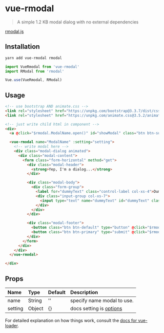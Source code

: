 # vue-rmodal

> A simple 1.2 KB modal dialog with no external dependencies

[rmodal.js](https://github.com/zewish/rmodal.js)

## Installation

```sh
yarn add vue-rmodal rmodal
```

```js
import VueRmodal from 'vue-rmodal'
import RModal from 'rmodal'

Vue.use(VueRmodal, RModal)

```

## Usage

```html
<!-- use bootstrap AND animate.css -->
<link rel="stylesheet" href="https://unpkg.com/bootstrap@3.3.7/dist/css/bootstrap.min.css" />
<link rel="stylesheet" href="https://unpkg.com/animate.css@3.5.2/animate.css" type="text/css" />

<!-- just write child html in component -->
<div>
  <a @click="$rmodal.ModalName.open()" id="showModal" class="btn btn-success">Show modal</a>

  <vue-rmodal name="ModalName" :setting="setting">
    <!-- write modal here -->
    <div class="modal-dialog animated">
      <div class="modal-content">
        <form class="form-horizontal" method="get">
          <div class="modal-header">
            <strong>Yep, I'm a dialog...</strong>
          </div>

          <div class="modal-body">
            <div class="form-group">
              <label for="dummyText" class="control-label col-xs-4">Dummy text</label>
              <div class="input-group col-xs-7">
                <input type="text" name="dummyText" id="dummyText" class="form-control" />
              </div>
            </div>
          </div>

          <div class="modal-footer">
            <button class="btn btn-default" type="button" @click="$rmodal['ModalName'].close();">Cancel</button>
            <button class="btn btn-primary" type="submit" @click="$rmodal['ModalName'].close();">Save</button>
          </div>
        </form>
      </div>
    </div>
  </vue-rmodal>

</div>
```
## Props

| Name    | Type   | Default | Description                                       |
| :------ | :----- | :------ | :------------------------------------------------ |
| name    | String | ''      | specify name modal to use.                        |
| setting | Object | {}      | docs setting is [options](https://rmodal.js.org/) |

For detailed explanation on how things work, consult the [docs for vue-loader](http://vuejs.github.io/vue-loader).
